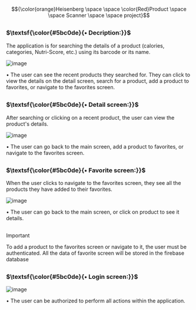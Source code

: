 $${\color{orange}Heisenberg \space \space \color{Red}Product \space \space Scanner \space \space project}$$

##

### $\textsf{\color{#5bc0de}{• Decription:}}$
The application is for searching the details of a product (calories, categories, Nutri-Score, etc.) using its barcode or its name.


![image](https://github.com/user-attachments/assets/c140ab74-cddc-41d1-bf06-67e824bdbf70)

•	The user can see the recent products they searched for. They can click to view the details on the detail screen, search for a product, add a product to favorites, or navigate to the favorites screen.

##

### $\textsf{\color{#5bc0de}{• Detail screen:}}$
After searching or clicking on a recent product, the user can view the product's details.

![image](https://github.com/user-attachments/assets/b9e3d5dc-42b6-436b-8241-4d128453c9db)

•	The user can go back to the main screen, add a product to favorites, or navigate to the favorites screen.

##

### $\textsf{\color{#5bc0de}{• Favorite screen:}}$
When the user clicks to navigate to the favorites screen, they see all the products they have added to their favorites.

![image](https://github.com/user-attachments/assets/184f851c-7f36-49cf-b5ee-5d5569ef5b9e)

•	The user can go back to the main screen, or click on product to see it details.

##
> [!IMPORTANT]
> To add a product to the favorites screen or navigate to it, the user must be authenticated. 
> All the data of favorite screen will be stored in the firebase database  
##

### $\textsf{\color{#5bc0de}{• Login screen:}}$

![image](https://github.com/user-attachments/assets/1d7c5186-e229-422e-b1d2-d0f6e395bab2)  

•	The user can be authorized to perform all actions within the application.